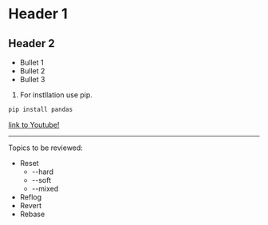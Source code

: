 # Header 1


## Header 2

* Bullet 1
* Bullet 2
* Bullet 3

1. For instllation use pip.

```python
pip install pandas
```

[link to Youtube!](https://www.youtube.com)

---

Topics to be reviewed:

* Reset
  * --hard
  * --soft
  * --mixed
* Reflog
* Revert
* Rebase
